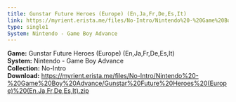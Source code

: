 ```yaml
---
title: Gunstar Future Heroes (Europe) (En,Ja,Fr,De,Es,It)
link: https://myrient.erista.me/files/No-Intro/Nintendo%20-%20Game%20Boy%20Advance/Gunstar%20Future%20Heroes%20(Europe)%20(En,Ja,Fr,De,Es,It).zip
type: single1
System: Nintendo - Game Boy Advance
---
```

<b>Game:</b> Gunstar Future Heroes (Europe) (En,Ja,Fr,De,Es,It)<br>
<b>System:</b> Nintendo - Game Boy Advance<br>
<b>Collection:</b> No-Intro<br>
<b>Download:</b> https://myrient.erista.me/files/No-Intro/Nintendo%20-%20Game%20Boy%20Advance/Gunstar%20Future%20Heroes%20(Europe)%20(En,Ja,Fr,De,Es,It).zip